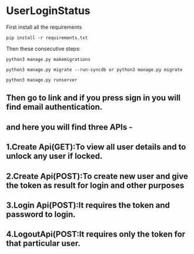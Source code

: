 # UserLoginStatus
First install all the requirements
```
pip install -r requirements.txt
```
Then these consecutive steps:
```
python3 manage.py makemigrations
```
```
python3 manage.py migrate --run-syncdb or python3 manage.py migrate
```
```
python3 manage.py runserver
```

## Then go to link and if you press sign in you will find email authentication.
## and here you will find three APIs -
## 1.Create Api(GET):To view all user details and to unlock any user if locked.
## 2.Create Api(POST):To create new user and give the token as result for login and other purposes
## 3.Login Api(POST):It requires the token and password to login.
## 4.LogoutApi(POST:It requires only the token for that particular user.
